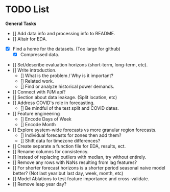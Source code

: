 # TODO List

**General Tasks**
- [] Add data info and processing info to README.
- [] Altair for EDA.
- [X] Find a home for the datasets. (Too large for github)
    - [X] Compressed data.
- [] Set/describe evaluation horizons (short-term, long-term, etc).
- [] Write introduction.
    - [] What is the problem / Why is it important?
    - [] Related work.
    - [] Find or analyze historical power demands.
- [] Connect with PJM api?
- [] Section about data leakage. (Split location, etc)
- [] Address COVID's role in forecasting.
    - [] Be mindful of the test split and COVID dates.
- [] Feature engineering
    - [] Encode Days of Week
    - [] Encode Month
- [] Explore system-wide forecasts vs more granular region forecasts.
    - [] Individual forecasts for zones then add them?
    - [] Shift data for timezone differences?
- [] Create separate a function file for EDA, results, ect.
- [] Rename columns for consistency.
- [] Instead of replacing outliers with median, try without entirely.
- [] Remove any rows with NaNs resulting from lag features?
- [] For shorter forecast horizons is a shorter period seasonal naive model better? (Not last year but last day, week, month, etc)
- [] Model Ablations to test feature importance and cross-validate.
- [] Remove leap year day?